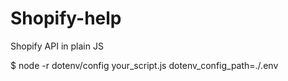 # Shopify-help
Shopify API in plain JS

$ node -r dotenv/config your_script.js dotenv_config_path=./.env
